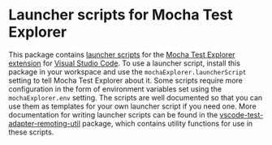 # Launcher scripts for Mocha Test Explorer

This package contains [launcher scripts](https://marketplace.visualstudio.com/items?itemName=hbenl.vscode-mocha-test-adapter#running-tests-remotely) for the [Mocha Test Explorer extension](https://marketplace.visualstudio.com/items?itemName=hbenl.vscode-mocha-test-adapter) for [Visual Studio Code](https://code.visualstudio.com/).
To use a launcher script, install this package in your workspace and use the `mochaExplorer.launcherScript` setting to tell Mocha Test Explorer about it. Some scripts require more configuration in the form of environment variables set using the `mochaExplorer.env` setting.
The scripts are well documented so that you can use them as templates for your own launcher script if you need one. More documentation for writing launcher scripts can be found in the [vscode-test-adapter-remoting-util](https://github.com/hbenl/vscode-test-adapter-remoting-util) package, which contains utility functions for use in these scripts.
